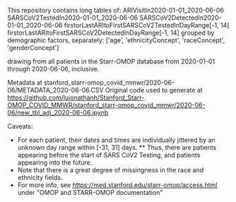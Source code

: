 
This repository contains long tables of: ARIVisitIn2020-01-01_2020-06-06
SARSCoV2TestedIn2020-01-01_2020-06-06
SARSCoV2DetectedIn2020-01-01_2020-06-06
firstorLastARItoFirstSARSCoV2TestedInDayRange[-1, 14]
firstorLastARItoFirstSARSCoV2DetectedInDayRange[-1, 14] grouped by demographic factors, separately: ['age', 'ethnicityConcept', 'raceConcept', 'genderConcept']

drawing from all patients in the Starr-OMOP database from 2020-01-01 through 2020-06-06, inclusive.

Metadata at stanford_starr-omop_covid_mmwr/2020-06-06/METADATA_2020-06-06.CSV
Original code used to generate at https://github.com/lujonathanh/Stanford_Starr-OMOP_COVID_MMWR/stanford_starr-omop_covid_mmwr/2020-06-06/new_tbl_adj_2020-06-06.ipynb

Caveats:

* For each patient, their dates and times are individually jittered by an unknown day range within [-31, 31] days. 
** Thus, there are patients appearing before the start of SARS CoV2 Testing, and patients appearing into the future.
* Note that there is a great degree of missingness in the race and ethnicity fields.
* For more info, see https://med.stanford.edu/starr-omop/access.html under "OMOP and STARR-OMOP documentation"

